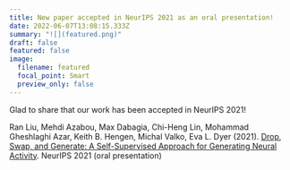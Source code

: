 ```yaml
---
title: New paper accepted in NeurIPS 2021 as an oral presentation!
date: 2022-06-07T13:08:15.333Z
summary: "![](featured.png)"
draft: false
featured: false
image:
  filename: featured
  focal_point: Smart
  preview_only: false
---
```

Glad to share that our work has been accepted in NeurIPS 2021!

Ran Liu, Mehdi Azabou, Max Dabagia, Chi-Heng Lin, Mohammad Gheshlaghi Azar, Keith B. Hengen, Michal Valko, Eva L. Dyer (2021). [Drop, Swap, and Generate: A Self-Supervised Approach for Generating Neural Activity](https://www.chihenglin.com/publication/drop-swap-and-generate-a-self-supervisedapproach-for-generating-neural-activity/). NeurIPS 2021 (oral presentation)